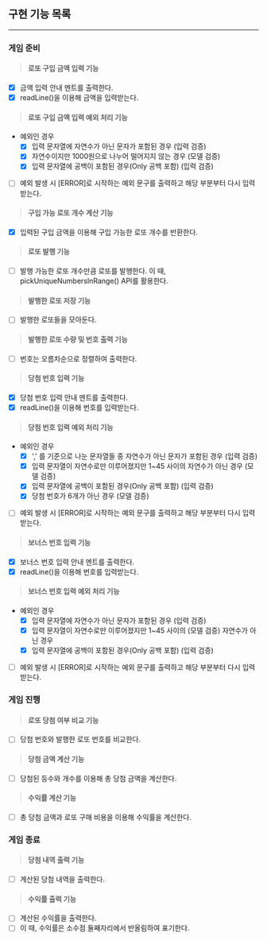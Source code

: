 ## 구현 기능 목록

---

### 게임 준비

> #### 로또 구입 금액 입력 기능

- [X] 금액 입력 안내 멘트를 출력한다.
- [X] readLine()을 이용해 금액을 입력받는다.

> #### 로또 구입 금액 입력 예외 처리 기능

- 예외인 경우
    - [X] 입력 문자열에 자연수가 아닌 문자가 포함된 경우 (입력 검증)
    - [X] 자연수이지만 1000원으로 나누어 떨어지지 않는 경우 (모델 검증)
    - [X] 입력 문자열에 공백이 포함된 경우(Only 공백 포함) (입력 검증)
- [ ] 예외 발생 시 [ERROR]로 시작하는 예외 문구를 출력하고
  해당 부분부터 다시 입력 받는다.

> #### 구입 가능 로또 개수 계산 기능

- [X] 입력된 구입 금액을 이용해 구입 가능한 로또 개수를 반환한다.

> #### 로또 발행 기능

- [ ] 발행 가능한 로또 개수만큼 로또를 발행한다. 이 때, pickUniqueNumbersInRange() API를 활용한다.

> #### 발행한 로또 저장 기능

- [ ] 발행한 로또들을 모아둔다.

> #### 발행한 로또 수량 및 번호 출력 기능

- [ ] 번호는 오름차순으로 정렬하여 출력한다.

> #### 당첨 번호 입력 기능

- [X] 당첨 번호 입력 안내 멘트를 출력한다.
- [X] readLine()을 이용해 번호를 입력받는다.

> #### 당첨 번호 입력 예외 처리 기능

- 예외인 경우
    - [X] ',' 를 기준으로 나눈 문자열들 중 자연수가 아닌 문자가 포함된 경우 (입력 검증)
    - [X] 입력 문자열이 자연수로만 이루어졌지만 1~45 사이의
      자연수가 아닌 경우 (모델 검증)
    - [X] 입력 문자열에 공백이 포함된 경우(Only 공백 포함) (입력 검증)
    - [X] 당첨 번호가 6개가 아닌 경우 (모델 검증)
- [ ] 예외 발생 시 [ERROR]로 시작하는 예외 문구를 출력하고
  해당 부분부터 다시 입력 받는다.

> #### 보너스 번호 입력 기능

- [X] 보너스 번호 입력 안내 멘트를 출력한다.
- [X] readLine()을 이용해 번호를 입력받는다.

> #### 보너스 번호 입력 예외 처리 기능

- 예외인 경우
    - [X] 입력 문자열에 자연수가 아닌 문자가 포함된 경우 (입력 검증)
    - [X] 입력 문자열이 자연수로만 이루어졌지만 1~45 사이의 (모델 검증)
      자연수가 아닌 경우
    - [X] 입력 문자열에 공백이 포함된 경우(Only 공백 포함) (입력 검증)
- [ ] 예외 발생 시 [ERROR]로 시작하는 예외 문구를 출력하고
  해당 부분부터 다시 입력 받는다.

### 게임 진행

> #### 로또 당첨 여부 비교 기능

- [ ] 당첨 번호와 발행한 로또 번호를 비교한다.

> #### 당첨 금액 계산 기능

- [ ] 당첨된 등수와 개수를 이용해 총 당첨 금액을 계산한다.

> #### 수익률 계산 기능

- [ ] 총 당첨 금액과 로또 구매 비용을 이용해 수익률을 계산한다.

### 게임 종료

> #### 당첨 내역 출력 기능

- [ ] 계산된 당첨 내역을 출력한다.

> #### 수익률 출력 기능

- [ ] 계산된 수익률을 출력한다.
- [ ] 이 때, 수익률은 소수점 둘째자리에서 반올림하여 표기한다.
